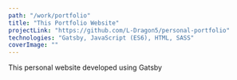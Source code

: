 ```yaml
---
path: "/work/portfolio"
title: "This Portfolio Website"
projectLink: "https://github.com/L-Dragon5/personal-portfolio"
technologies: "Gatsby, JavaScript (ES6), HTML, SASS"
coverImage: ""
---
```

This personal website developed using Gatsby